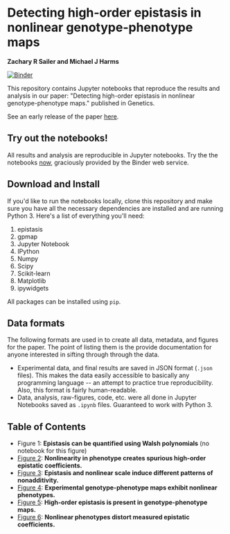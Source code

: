 # Detecting high-order epistasis in nonlinear genotype-phenotype maps
**Zachary R Sailer and Michael J Harms**

[![Binder](http://mybinder.org/badge.svg)](http://mybinder.org:/repo/harmslab/notebooks-nonlinear-high-order-epistasis)

This repository contains Jupyter notebooks that reproduce the results and analysis in our paper: "Detecting high-order epistasis in nonlinear genotype-phenotype maps." published in Genetics.

See an early release of the paper [here](http://www.genetics.org/content/early/2017/01/17/genetics.116.195214).

## Try out the notebooks!

All results and analysis are reproducible in Jupyter notebooks. Try the the notebooks [now](http://mybinder.org:/repo/harmslab/notebooks-nonlinear-high-order-epistasis), graciously provided by the Binder web service.

## Download and Install

If you'd like to run the notebooks locally, clone this repository and make sure you have all the necessary dependencies are installed and are running Python 3. Here's a list of everything you'll need:

1. epistasis
2. gpmap
3. Jupyter Notebook
4. IPython
5. Numpy
6. Scipy
7. Scikit-learn
8. Matplotlib
9. ipywidgets

All packages can be installed using `pip`.

## Data formats

The following formats are used in to create all data, metadata, and figures for the paper. The point of listing them is the provide documentation for anyone interested in sifting through through the data.

- Experimental data, and final results are saved in JSON format (`.json` files). This makes the data easily accessible to basically any programming language -- an attempt to practice true reproducibility. Also, this format is fairly human-readable.
- Data, analysis, raw-figures, code, etc. were all done in Jupyter Notebooks saved as `.ipynb` files. Guaranteed to work with Python 3.

## Table of Contents

- Figure 1: **Epistasis can be quantified using Walsh polynomials** (no notebook for this figure)
- [Figure 2](figures-notebooks/figure-02.ipynb): **Nonlinearity in phenotype creates spurious high-order epistatic coefficients.**
- [Figure 3](figures-notebooks/figure-03.ipynb): **Epistasis and nonlinear scale induce different patterns of nonadditivity.**
- [Figure 4](figures-notebooks/figure-04.ipynb): **Experimental genotype-phenotype maps exhibit nonlinear phenotypes.**
- [Figure 5](figures-notebooks/figure-05.ipynb): **High-order epistasis is present in genotype-phenotype maps.**
- [Figure 6](figures-notebooks/figure-06.ipynb): **Nonlinear phenotypes distort measured epistatic coefficients.**
